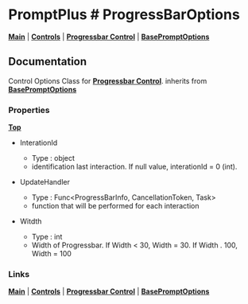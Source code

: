 # PromptPlus # ProgressBarOptions
[**Main**](index.md#help) | 
[**Controls**](index.md#apis) |
[**Progressbar Control**](progressbar) |
[**BasePromptOptions**](basepromptoptions) 

## Documentation
Control Options Class for [**Progressbar Control**](progressbar). inherits from [**BasePromptOptions**](basepromptoptions)

### Properties
[**Top**](#promptplus--progressbaroptions)

- InterationId 
	- Type : object
	- identification last interaction. If null value, interationId = 0 (int).

- UpdateHandler   
	- Type : Func<ProgressBarInfo, CancellationToken, Task<ProgressBarInfo>>
	- function that will be performed for each interaction
  
- Witdth
	- Type : int
	- Width of Progressbar. If Width < 30, Width = 30.  If Width . 100, Width = 100

### Links
[**Main**](index.md#help) | 
[**Controls**](index.md#apis) |
[**Progressbar Control**](progressbar) |
[**BasePromptOptions**](basepromptoptions) 
